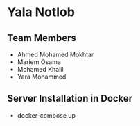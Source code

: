 # Yala Notlob

## Team Members

* Ahmed Mohamed Mokhtar
* Mariem Osama
* Mohamed Khalil
* Yara Mohammed


## Server Installation in Docker 
* docker-compose up 
